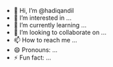 - 👋 Hi, I’m @hadiqandil
- 👀 I’m interested in ...
- 🌱 I’m currently learning ...
- 💞️ I’m looking to collaborate on ...
- 📫 How to reach me ...
- 😄 Pronouns: ...
- ⚡ Fun fact: ...

<!---
hadiqandil/hadiqandil is a ✨ special ✨ repository because its `README.md` (this file) appears on your GitHub profile.
You can click the Preview link to take a look at your changes.
--->
